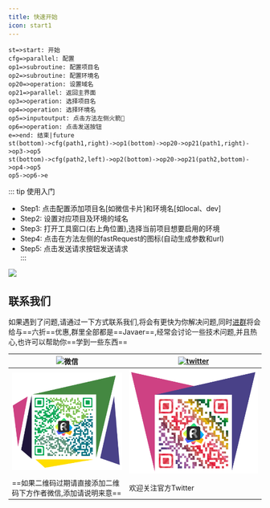```yaml
---
title: 快速开始
icon: start1
---
```



```flow
st=>start: 开始
cfg=>parallel: 配置
op1=>subroutine: 配置项目名
op2=>subroutine: 配置环境名
op20=>operation: 设置域名
op21=>parallel: 返回主界面
op3=>operation: 选择项目名
op4=>operation: 选择环境名
op5=>inputoutput: 点击方法左侧火箭🚀
op6=>operation: 点击发送按钮
e=>end: 结束|future
st(bottom)->cfg(path1,right)->op1(bottom)->op20->op21(path1,right)->op3->op5
st(bottom)->cfg(path2,left)->op2(bottom)->op20->op21(path2,bottom)->op4->op5
op5->op6->e
```

::: tip 使用入门
* Step1: 点击配置添加项目名[如微信卡片]和环境名[如local、dev]  
* Step2: 设置对应项目及环境的域名  
* Step3: 打开工具窗口(右上角位置),选择当前项目想要启用的环境  
* Step4: 点击在方法左侧的fastRequest的图标(自动生成参数和url)  
* Step5: 点击发送请求按钮发送请求  
:::

![](../../.vuepress/public/img/howToUse.gif)



## 联系我们
如果遇到了问题,请通过一下方式联系我们,将会有更快为你解决问题,同时[进群](../concatGroup.md)将会给与==六折==优惠,群里全部都是==Javaer==,经常会讨论一些技术问题,并且热心,也许可以帮助你==学到一些东西==

|![微信](https://img.shields.io/static/v1?label=wechat&message=微信&logo=wechat&color=07C160)|[![twitter](https://img.shields.io/static/v1?label=Twitter&message=FastRequest666&logo=twitter&color=FC8D34)](https://twitter.com/FastRequest666)|
|------------- |-------|
|![wechatChat](../../.vuepress/public/img/wechatGroup.png)|![twitter](../../.vuepress/public/img/twitter.png)|
|==如果二维码过期请直接添加二维码下方作者微信,添加请说明来意==|欢迎关注官方Twitter|









